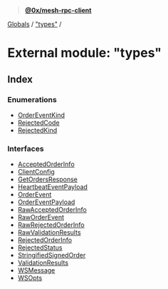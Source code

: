 > **[@0x/mesh-rpc-client](../README.md)**

[Globals](../globals.md) / ["types"](_types_.md) /

# External module: "types"

## Index

### Enumerations

* [OrderEventKind](../enums/_types_.ordereventkind.md)
* [RejectedCode](../enums/_types_.rejectedcode.md)
* [RejectedKind](../enums/_types_.rejectedkind.md)

### Interfaces

* [AcceptedOrderInfo](../interfaces/_types_.acceptedorderinfo.md)
* [ClientConfig](../interfaces/_types_.clientconfig.md)
* [GetOrdersResponse](../interfaces/_types_.getordersresponse.md)
* [HeartbeatEventPayload](../interfaces/_types_.heartbeateventpayload.md)
* [OrderEvent](../interfaces/_types_.orderevent.md)
* [OrderEventPayload](../interfaces/_types_.ordereventpayload.md)
* [RawAcceptedOrderInfo](../interfaces/_types_.rawacceptedorderinfo.md)
* [RawOrderEvent](../interfaces/_types_.raworderevent.md)
* [RawRejectedOrderInfo](../interfaces/_types_.rawrejectedorderinfo.md)
* [RawValidationResults](../interfaces/_types_.rawvalidationresults.md)
* [RejectedOrderInfo](../interfaces/_types_.rejectedorderinfo.md)
* [RejectedStatus](../interfaces/_types_.rejectedstatus.md)
* [StringifiedSignedOrder](../interfaces/_types_.stringifiedsignedorder.md)
* [ValidationResults](../interfaces/_types_.validationresults.md)
* [WSMessage](../interfaces/_types_.wsmessage.md)
* [WSOpts](../interfaces/_types_.wsopts.md)